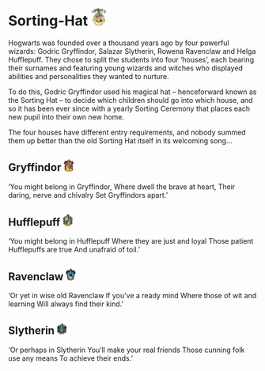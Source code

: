 # Sorting-Hat <img src="https://github.com/Samarth-Khatri/Sorting-Hat/blob/main/images/Hog.png" width="30px">
Hogwarts was founded over a thousand years ago by four powerful wizards: Godric Gryffindor, Salazar Slytherin, Rowena Ravenclaw and Helga Hufflepuff. They chose to split the students into four ‘houses’, each bearing their surnames and featuring young wizards and witches who displayed abilities and personalities they wanted to nurture.

To do this, Godric Gryffindor used his magical hat – henceforward known as the Sorting Hat – to decide which children should go into which house, and so it has been ever since with a yearly Sorting Ceremony that places each new pupil into their own new home.

The four houses have different entry requirements, and nobody summed them up better than the old Sorting Hat itself in its welcoming song...

## Gryffindor <img src="https://github.com/Samarth-Khatri/Sorting-Hat/blob/main/images/G.png" width="20px">
‘You might belong in Gryffindor,
Where dwell the brave at heart,
Their daring, nerve and chivalry
Set Gryffindors apart.’

## Hufflepuff <img src="https://github.com/Samarth-Khatri/Sorting-Hat/blob/main/images/H.png" width="20px">
‘You might belong in Hufflepuff
Where they are just and loyal
Those patient Hufflepuffs are true
And unafraid of toil.’

## Ravenclaw <img src="https://github.com/Samarth-Khatri/Sorting-Hat/blob/main/images/R.png" width="20px">
‘Or yet in wise old Ravenclaw
If you’ve a ready mind
Where those of wit and learning
Will always find their kind.’

## Slytherin <img src="https://github.com/Samarth-Khatri/Sorting-Hat/blob/main/images/S.png" width="20px">
‘Or perhaps in Slytherin
You’ll make your real friends
Those cunning folk use any means
To achieve their ends.’
